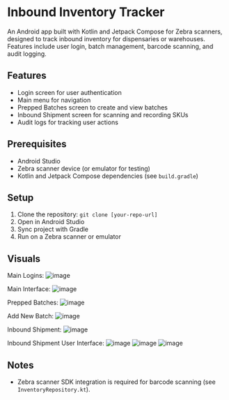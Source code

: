 # Inbound Inventory Tracker

An Android app built with Kotlin and Jetpack Compose for Zebra scanners, designed to track inbound inventory for dispensaries or warehouses. Features include user login, batch management, barcode scanning, and audit logging.

## Features
- Login screen for user authentication
- Main menu for navigation
- Prepped Batches screen to create and view batches
- Inbound Shipment screen for scanning and recording SKUs
- Audit logs for tracking user actions

## Prerequisites
- Android Studio
- Zebra scanner device (or emulator for testing)
- Kotlin and Jetpack Compose dependencies (see `build.gradle`)

## Setup
1. Clone the repository: `git clone [your-repo-url]`
2. Open in Android Studio
3. Sync project with Gradle
4. Run on a Zebra scanner or emulator

## Visuals

Main Logins:
![image](https://github.com/user-attachments/assets/aa117639-ea79-4b5f-a696-8ae66bce3347)

Main Interface:
![image](https://github.com/user-attachments/assets/30dbec14-55a0-4d7b-9c00-04c35d34b681)

Prepped Batches:
![image](https://github.com/user-attachments/assets/ae0a7aea-2cd5-4f97-97af-0f8fe32cb1e9)

Add New Batch:
![image](https://github.com/user-attachments/assets/9dc23bb5-7627-4385-9d7f-e1de0ba7e4b6)

Inbound Shipment:
![image](https://github.com/user-attachments/assets/15e5265e-a2e0-4872-a3a3-fb8b12217a41)

Inbound Shipment User Interface:
![image](https://github.com/user-attachments/assets/f92fc294-a82e-4048-b1ed-0dce4b9a915b)
![image](https://github.com/user-attachments/assets/16c979c1-0a92-4a96-b7cd-cef8ec2d4bea)
![image](https://github.com/user-attachments/assets/fa0ff1ff-1aba-4391-b77b-471e0834290d)



## Notes
- Zebra scanner SDK integration is required for barcode scanning (see `InventoryRepository.kt`).

